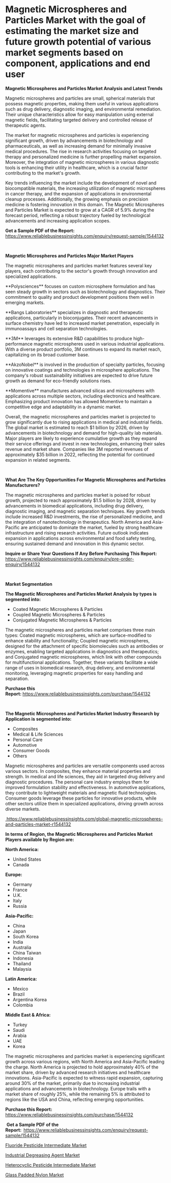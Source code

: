<p><h1>Magnetic Microspheres and Particles Market with the goal of estimating the market size and future growth potential of various market segments based on component, applications and end user</h1></p><p><strong>Magnetic Microspheres and Particles Market Analysis and Latest Trends</strong></p>
<p><p>Magnetic microspheres and particles are small, spherical materials that possess magnetic properties, making them useful in various applications such as drug delivery, diagnostic imaging, and environmental remediation. Their unique characteristics allow for easy manipulation using external magnetic fields, facilitating targeted delivery and controlled release of therapeutic agents.</p><p>The market for magnetic microspheres and particles is experiencing significant growth, driven by advancements in biotechnology and pharmaceuticals, as well as increasing demand for minimally invasive medical procedures. The rise in research activities focusing on targeted therapy and personalized medicine is further propelling market expansion. Moreover, the integration of magnetic microspheres in various diagnostic tools is enhancing their utility in healthcare, which is a crucial factor contributing to the market's growth.</p><p>Key trends influencing the market include the development of novel and biocompatible materials, the increasing utilization of magnetic microspheres in cancer therapy, and the expansion of applications in environmental cleanup processes. Additionally, the growing emphasis on precision medicine is fostering innovation in this domain. The Magnetic Microspheres and Particles Market is expected to grow at a CAGR of 5.9% during the forecast period, reflecting a robust trajectory fueled by technological advancements and increasing application scopes.</p></p>
<p><strong>Get a Sample PDF of the Report:&nbsp;</strong> <a href="https://www.reliablebusinessinsights.com/enquiry/request-sample/1544132?utm_campaign=84&utm_medium=2&utm_source=Github&utm_content=ia&utm_term=01022025&utm_id=magnetic-microspheres-and-particles">https://www.reliablebusinessinsights.com/enquiry/request-sample/1544132</a></p>
<p>&nbsp;</p>
<p><strong>Magnetic Microspheres and Particles Major Market Players</strong></p>
<p><p>The magnetic microspheres and particles market features several key players, each contributing to the sector's growth through innovation and specialized applications. </p><p>**Polysciences** focuses on custom microsphere formulation and has seen steady growth in sectors such as biotechnology and diagnostics. Their commitment to quality and product development positions them well in emerging markets.</p><p>**Bangs Laboratories** specializes in diagnostic and therapeutic applications, particularly in bioconjugates. Their recent advancements in surface chemistry have led to increased market penetration, especially in immunoassays and cell separation technologies.</p><p>**3M** leverages its extensive R&D capabilities to produce high-performance magnetic microspheres used in various industrial applications. With a diverse product portfolio, 3M continues to expand its market reach, capitalizing on its broad customer base.</p><p>**AkzoNobel** is involved in the production of specialty particles, focusing on innovative coatings and technologies in microsphere applications. The company's robust sustainability initiatives are expected to drive future growth as demand for eco-friendly solutions rises.</p><p>**Momentive** manufactures advanced silicas and microspheres with applications across multiple sectors, including electronics and healthcare. Emphasizing product innovation has allowed Momentive to maintain a competitive edge and adaptability in a dynamic market.</p><p>Overall, the magnetic microspheres and particles market is projected to grow significantly due to rising applications in medical and industrial fields. The global market is estimated to reach $1 billion by 2026, driven by advancements in biotechnology and demand for high-quality lab materials. Major players are likely to experience cumulative growth as they expand their service offerings and invest in new technologies, enhancing their sales revenue and market share. Companies like 3M reported revenues of approximately $35 billion in 2022, reflecting the potential for continued expansion in related segments.</p></p>
<p>&nbsp;</p>
<p><strong>What Are The Key Opportunities For Magnetic Microspheres and Particles Manufacturers?</strong></p>
<p><p>The magnetic microspheres and particles market is poised for robust growth, projected to reach approximately $1.5 billion by 2028, driven by advancements in biomedical applications, including drug delivery, diagnostic imaging, and magnetic separation techniques. Key growth trends include increased R&D investments, the rise of personalized medicine, and the integration of nanotechnology in therapeutics. North America and Asia-Pacific are anticipated to dominate the market, fueled by strong healthcare infrastructure and rising research activities. Future outlook indicates expansion in applications across environmental and food safety testing, ensuring sustained demand and innovation in this dynamic sector.</p></p>
<p><strong>Inquire or Share Your Questions If Any Before Purchasing This Report:</strong> <a href="https://www.reliablebusinessinsights.com/enquiry/pre-order-enquiry/1544132?utm_campaign=84&utm_medium=2&utm_source=Github&utm_content=ia&utm_term=01022025&utm_id=magnetic-microspheres-and-particles">https://www.reliablebusinessinsights.com/enquiry/pre-order-enquiry/1544132</a></p>
<p>&nbsp;</p>
<p><strong>Market Segmentation</strong></p>
<p><strong>The Magnetic Microspheres and Particles Market Analysis by types is segmented into:</strong></p>
<p><ul><li>Coated Magnetic Microspheres & Particles</li><li>Coupled Magnetic Microspheres & Particles</li><li>Conjugated Magnetic Microspheres & Particles</li></ul></p>
<p><p>The magnetic microspheres and particles market comprises three main types: Coated magnetic microspheres, which are surface-modified to enhance stability and functionality; Coupled magnetic microspheres, designed for the attachment of specific biomolecules such as antibodies or enzymes, enabling targeted applications in diagnostics and therapeutics; and Conjugated magnetic microspheres, which link with other compounds for multifunctional applications. Together, these variants facilitate a wide range of uses in biomedical research, drug delivery, and environmental monitoring, leveraging magnetic properties for easy handling and separation.</p></p>
<p><strong>Purchase this Report:&nbsp;</strong><a href="https://www.reliablebusinessinsights.com/purchase/1544132?utm_campaign=84&utm_medium=2&utm_source=Github&utm_content=ia&utm_term=01022025&utm_id=magnetic-microspheres-and-particles">https://www.reliablebusinessinsights.com/purchase/1544132</a></p>
<p>&nbsp;</p>
<p><strong>The Magnetic Microspheres and Particles Market Industry Research by Application is segmented into:</strong></p>
<p><ul><li>Composites</li><li>Medical & Life Sciences</li><li>Personal Care</li><li>Automotive</li><li>Consumer Goods</li><li>Others</li></ul></p>
<p><p>Magnetic microspheres and particles are versatile components used across various sectors. In composites, they enhance material properties and strength. In medical and life sciences, they aid in targeted drug delivery and diagnostic procedures. The personal care industry employs them for improved formulation stability and effectiveness. In automotive applications, they contribute to lightweight materials and magnetic fluid technologies. Consumer goods leverage these particles for innovative products, while other sectors utilize them in specialized applications, driving growth across diverse markets.</p></p>
<p><a href="https://www.reliablebusinessinsights.com/global-magnetic-microspheres-and-particles-market-r1544132?utm_campaign=84&utm_medium=2&utm_source=Github&utm_content=ia&utm_term=01022025&utm_id=magnetic-microspheres-and-particles">&nbsp;https://www.reliablebusinessinsights.com/global-magnetic-microspheres-and-particles-market-r1544132</a></p>
<p><strong>In terms of Region, the Magnetic Microspheres and Particles Market Players available by Region are:</strong></p>
<p>
    <p> <strong> North America: </strong>
        <ul>
            <li>United States</li>
            <li>Canada</li>
        </ul>
        </p> 
    <p> <strong> Europe: </strong>
        <ul>
            <li>Germany</li>
            <li>France</li>
            <li>U.K.</li>
            <li>Italy</li>
            <li>Russia</li>
        </ul>
        </p> 
    <p> <strong> Asia-Pacific: </strong>
        <ul>
            <li>China</li>
            <li>Japan</li>
            <li>South Korea</li>
            <li>India</li>
            <li>Australia</li>
            <li>China Taiwan</li>
            <li>Indonesia</li>
            <li>Thailand</li>
            <li>Malaysia</li>
        </ul>
        </p> 
    <p> <strong> Latin America: </strong>
        <ul>
            <li>Mexico</li>
            <li>Brazil</li>
            <li>Argentina Korea</li>
            <li>Colombia</li>
        </ul>
        </p> 
    <p> <strong> Middle East & Africa: </strong>
        <ul>
            <li>Turkey</li>
            <li>Saudi</li>
            <li>Arabia</li>
            <li>UAE</li>
            <li>Korea</li>
        </ul>
    </p>
    </p>
<p><p>The magnetic microspheres and particles market is experiencing significant growth across various regions, with North America and Asia-Pacific leading the charge. North America is projected to hold approximately 40% of the market share, driven by advanced research initiatives and healthcare innovations. Asia-Pacific is expected to witness rapid expansion, capturing around 30% of the market, primarily due to increasing industrial applications and advancements in biotechnology. Europe trails with a market share of roughly 25%, while the remaining 5% is attributed to regions like the USA and China, reflecting emerging opportunities.</p></p>
<p><strong>Purchase this Report: </strong><a href="https://www.reliablebusinessinsights.com/purchase/1544132?utm_campaign=84&utm_medium=2&utm_source=Github&utm_content=ia&utm_term=01022025&utm_id=magnetic-microspheres-and-particles">https://www.reliablebusinessinsights.com/purchase/1544132</a></p>
<p>&nbsp;<strong>Get a Sample PDF of the Report:&nbsp;&nbsp;</strong><a href="https://www.reliablebusinessinsights.com/enquiry/request-sample/1544132?utm_campaign=84&utm_medium=2&utm_source=Github&utm_content=ia&utm_term=01022025&utm_id=magnetic-microspheres-and-particles">https://www.reliablebusinessinsights.com/enquiry/request-sample/1544132</a></p>
<p><strong></strong></p>
<p><p><a href="https://github.com/meuskocov/Market-Research-Report-List-1/blob/main/fluoride-pesticide-intermediate-market.md?utm_campaign=84&utm_medium=2&utm_source=Github&utm_content=ia&utm_term=01022025&utm_id=magnetic-microspheres-and-particles">Fluoride Pesticide Intermediate Market</a></p><p><a href="https://github.com/genayziben/Market-Research-Report-List-1/blob/main/industrial-degreasing-agent-market.md?utm_campaign=84&utm_medium=2&utm_source=Github&utm_content=ia&utm_term=01022025&utm_id=magnetic-microspheres-and-particles">Industrial Degreasing Agent Market</a></p><p><a href="https://github.com/binnazcassam/Market-Research-Report-List-1/blob/main/heterocyclic-pesticide-intermediate-market.md?utm_campaign=84&utm_medium=2&utm_source=Github&utm_content=ia&utm_term=01022025&utm_id=magnetic-microspheres-and-particles">Heterocyclic Pesticide Intermediate Market</a></p><p><a href="https://github.com/beroxiluwaya/Market-Research-Report-List-1/blob/main/glass-padded-nylon-market.md?utm_campaign=84&utm_medium=2&utm_source=Github&utm_content=ia&utm_term=01022025&utm_id=magnetic-microspheres-and-particles">Glass Padded Nylon Market</a></p></p>